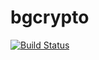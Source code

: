 bgcrypto
========
[![Build Status](https://travis-ci.org/moteus/bgcrypto.png?branch=master)](https://travis-ci.org/moteus/bgcrypto)